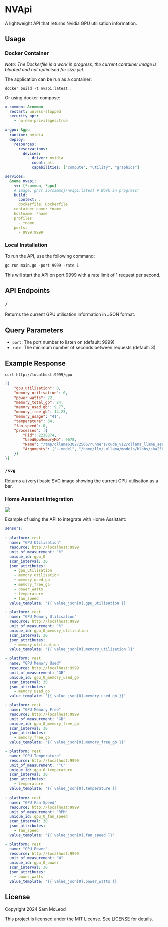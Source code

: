 # NVApi

A lightweight API that returns Nvidia GPU utilisation information.

## Usage

### Docker Container

_Note: The Dockerfile is a work in progress, the current container image is bloated and not optimised for size yet._

The application can be run as a container:

```shell
docker build -t nvapi:latest .
```

Or using docker-compose:

```yaml
x-common: &common
  restart: unless-stopped
  security_opt:
    - no-new-privileges:true

x-gpu: &gpu
  runtime: nvidia
  deploy:
    resources:
      reservations:
        devices:
          - driver: nvidia
            count: all
            capabilities: ["compute", "utility", "graphics"]

services:
  &name nvapi:
    <<: [*common, *gpu]
    # image: ghcr.io/sammcj/nvapi:latest # Work in progress!
    build:
      context: .
      dockerfile: Dockerfile
    container_name: *name
    hostname: *name
    profiles:
      - *name
    ports:
      - 9999:9999
```

### Local Installation

To run the API, use the following command:

```
go run main.go -port 9999 -rate 1
```

This will start the API on port 9999 with a rate limit of 1 request per second.

## API Endpoints


### `/`

Returns the current GPU utilisation information in JSON format.

## Query Parameters


* `port`: The port number to listen on (default: 9999)
* `rate`: The minimum number of seconds between requests (default: 3)

## Example Response

```shell
curl http://localhost:9999/gpu
```

```json
[{
	"gpu_utilisation": 0,
	"memory_utilisation": 0,
	"power_watts": 22,
	"memory_total_gb": 24,
	"memory_used_gb": 9.77,
	"memory_free_gb": 14.23,
	"memory_usage": "41",
	"temperature": 34,
	"fan_speed": 0,
	"processes": [{
		"Pid": 2238874,
		"UsedGpuMemoryMb": 9678,
		"Name": "/tmp/ollama630272566/runners/cuda_v12/ollama_llama_server",
		"Arguments": ["--model", "/home/llm/.ollama/models/blobs/sha256-583c616da14b82930f887f991ab446711da0b029166200b67892d7c9f8f45958", "--ctx-size", "12288", "--batch-size", "512", "--embedding", "--log-disable", "--n-gpu-layers", "33", "--flash-attn", "--parallel", "6", "--port", "39069"]
	}]
}]
```

### `/svg`

Returns a (very) basic SVG image showing the current GPU utilisation as a bar.

### Home Assistant Integration

![](screenshots/home-assistant-integration-2.png)

Example of using the API to integrate with Home Assistant:

```yaml
sensors:

- platform: rest
  name: "GPU Utilisation"
  resource: http://localhost:9999
  unit_of_measurement: "%"
  unique_id: gpu_0
  scan_interval: 30
  json_attributes:
    - gpu_utilisation
    - memory_utilisation
    - memory_used_gb
    - memory_free_gb
    - power_watts
    - temperature
    - fan_speed
  value_template: '{{ value_json[0].gpu_utilisation }}'

- platform: rest
  name: "GPU Memory Utilisation"
  resource: http://localhost:9999
  unit_of_measurement: "%"
  unique_id: gpu_0_memory_utilisation
  scan_interval: 30
  json_attributes:
    - memory_utilisation
  value_template: '{{ value_json[0].memory_utilisation }}'

- platform: rest
  name: "GPU Memory Used"
  resource: http://localhost:9999
  unit_of_measurement: "GB"
  unique_id: gpu_0_memory_used_gb
  scan_interval: 30
  json_attributes:
    - memory_used_gb
  value_template: '{{ value_json[0].memory_used_gb }}'

- platform: rest
  name: "GPU Memory Free"
  resource: http://localhost:9999
  unit_of_measurement: "GB"
  unique_id: gpu_0_memory_free_gb
  scan_interval: 30
  json_attributes:
    - memory_free_gb
  value_template: '{{ value_json[0].memory_free_gb }}'

- platform: rest
  name: "GPU Temperature"
  resource: http://localhost:9999
  unit_of_measurement: "°C"
  unique_id: gpu_0_temperature
  scan_interval: 30
  json_attributes:
    - temperature
  value_template: '{{ value_json[0].temperature }}'

- platform: rest
  name: "GPU Fan Speed"
  resource: http://localhost:9999
  unit_of_measurement: "RPM"
  unique_id: gpu_0_fan_speed
  scan_interval: 30
  json_attributes:
    - fan_speed
  value_template: '{{ value_json[0].fan_speed }}'

- platform: rest
  name: "GPU Power"
  resource: http://localhost:9999
  unit_of_measurement: "W"
  unique_id: gpu_0_power
  scan_interval: 30
  json_attributes:
    - power_watts
  value_template: '{{ value_json[0].power_watts }}'
```

## License

Copyright 2024 Sam McLeod

This project is licensed under the MIT License. See [LICENSE](LICENSE) for details.

